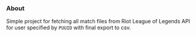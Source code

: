 ### About

Simple project for fetching all match files from Riot League of Legends API for user specified by `PUUID` with final export to csv.